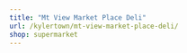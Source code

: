 ```yaml
---
title: "Mt View Market Place Deli"
url: /kylertown/mt-view-market-place-deli/
shop: supermarket
---
```

